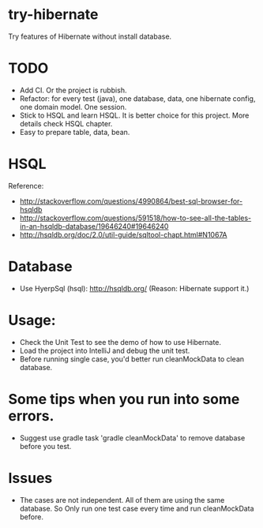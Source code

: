 # try-hibernate
Try features of Hibernate without install database.

# TODO
* Add CI. Or the project is rubbish.
* Refactor: for every test (java), one database, data, one hibernate config, one domain model. One session.
* Stick to HSQL and learn HSQL. It is better choice for this project. More details check HSQL chapter.
* Easy to prepare table, data, bean.

# HSQL
Reference:

* http://stackoverflow.com/questions/4990864/best-sql-browser-for-hsqldb
* http://stackoverflow.com/questions/591518/how-to-see-all-the-tables-in-an-hsqldb-database/19646240#19646240
* http://hsqldb.org/doc/2.0/util-guide/sqltool-chapt.html#N1067A

# Database
* Use HyerpSql (hsql): http://hsqldb.org/  (Reason: Hibernate support it.)

# Usage:
* Check the Unit Test to see the demo of how to use Hibernate.
* Load the project into IntelliJ and debug the unit test.
* Before running single case, you'd better run cleanMockData to clean database. 

# Some tips when you run into some errors.
* Suggest use gradle task 'gradle cleanMockData' to remove database before you test.

# Issues
* The cases are not independent. All of them are using the same database. So Only run one test case every time and run cleanMockData before.
